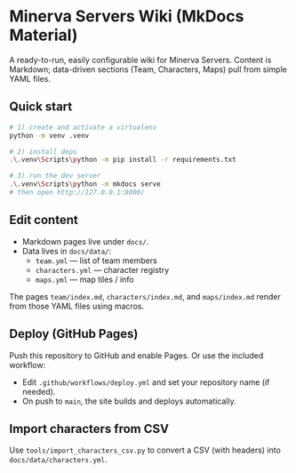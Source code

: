 # Minerva Servers Wiki (MkDocs Material)

A ready-to-run, easily configurable wiki for Minerva Servers. Content is Markdown; data-driven sections (Team, Characters, Maps) pull from simple YAML files.

## Quick start

```bash
# 1) create and activate a virtualenv
python -m venv .venv

# 2) install deps
.\.venv\Scripts\python -m pip install -r requirements.txt

# 3) run the dev server
.\.venv\Scripts\python -m mkdocs serve
# then open http://127.0.0.1:8000/
```

## Edit content

- Markdown pages live under `docs/`.
- Data lives in `docs/data/`:
  - `team.yml` — list of team members
  - `characters.yml` — character registry
  - `maps.yml` — map tiles / info

The pages `team/index.md`, `characters/index.md`, and `maps/index.md` render from those YAML files using macros.

## Deploy (GitHub Pages)

Push this repository to GitHub and enable Pages. Or use the included workflow:

- Edit `.github/workflows/deploy.yml` and set your repository name (if needed).
- On push to `main`, the site builds and deploys automatically.

## Import characters from CSV

Use `tools/import_characters_csv.py` to convert a CSV (with headers) into `docs/data/characters.yml`.
